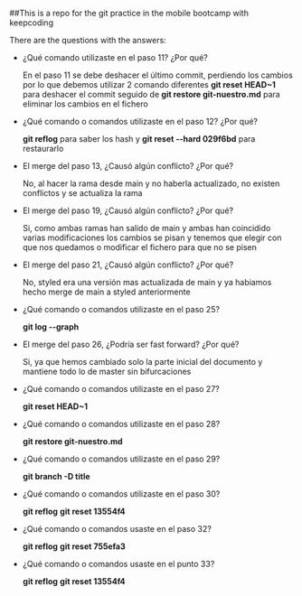 ##This is a repo for the git practice in the mobile bootcamp with keepcoding

There are the questions with the answers:

- ¿Qué comando utilizaste en el paso 11? ¿Por qué?
	
	En el paso 11 se debe deshacer el último commit, perdiendo los cambios por lo que debemos utilizar 2 comando diferentes
	**git reset HEAD~1**  para deshacer el commit seguido de **git restore git-nuestro.md** para eliminar los cambios en el 
	fichero

- ¿Qué comando o comandos utilizaste en el paso 12? ¿Por qué?
		
	**git reflog** para saber los hash y **git reset --hard 029f6bd** para restaurarlo

- El merge del paso 13, ¿Causó algún conflicto? ¿Por qué?

	No, al hacer la rama desde main y no haberla actualizado, no existen conflictos y se actualiza la rama

- El merge del paso 19, ¿Causó algún conflicto? ¿Por qué?

	Si, como ambas ramas han salido de main y ambas han coincidido varias modificaciones los cambios se pisan y tenemos que elegir
 	con que nos quedamos o modificar el fichero para que no se pisen

- El merge del paso 21, ¿Causó algún conflicto? ¿Por qué?

	No, styled era una versión mas actualizada de main y ya habiamos hecho merge de main a styled anteriormente

- ¿Qué comando o comandos utilizaste en el paso 25?

	**git log --graph**

- El merge del paso 26, ¿Podría ser fast forward? ¿Por qué?

	Si, ya que hemos cambiado solo la parte inicial del documento y mantiene todo lo de 
	master sin bifurcaciones

- ¿Qué comando o comandos utilizaste en el paso 27?

	**git reset HEAD~1**

- ¿Qué comando o comandos utilizaste en el paso 28?

	**git restore git-nuestro.md**

- ¿Qué comando o comandos utilizaste en el paso 29?

	**git branch -D title**

- ¿Qué comando o comandos utilizaste en el paso 30?

	**git reflog**
	**git reset 13554f4**

- ¿Qué comando o comandos usaste en el paso 32?

	**git reflog**
	**git reset 755efa3**

- ¿Qué comando o comandos usaste en el punto 33?

	**git reflog**
	**git reset 13554f4**
